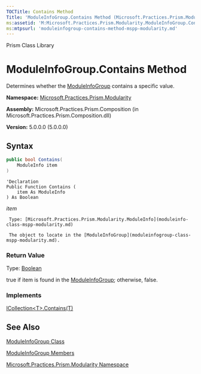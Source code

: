 ```yaml
---
TOCTitle: Contains Method
Title: 'ModuleInfoGroup.Contains Method (Microsoft.Practices.Prism.Modularity)'
ms:assetid: 'M:Microsoft.Practices.Prism.Modularity.ModuleInfoGroup.Contains(Microsoft.Practices.Prism.Modularity.ModuleInfo)'
ms:mtpsurl: 'moduleinfogroup-contains-method-mspp-modularity.md'
---
```


Prism Class Library

ModuleInfoGroup.Contains Method
===================================

Determines whether the [ModuleInfoGroup](moduleinfogroup-class-mspp-modularity.md) contains a specific value.

**Namespace:** [Microsoft.Practices.Prism.Modularity](mspp-modularity-namespace.md)

**Assembly:** Microsoft.Practices.Prism.Composition (in Microsoft.Practices.Prism.Composition.dll)

**Version:** 5.0.0.0 (5.0.0.0)


## Syntax


```C#
public bool Contains(
	ModuleInfo item
)
```
```VB
'Declaration
Public Function Contains ( 
	item As ModuleInfo
) As Boolean
```

*item*  

     Type: [Microsoft.Practices.Prism.Modularity.ModuleInfo](moduleinfo-class-mspp-modularity.md)
	 
     The object to locate in the [ModuleInfoGroup](moduleinfogroup-class-mspp-modularity.md).

### Return Value

Type: [Boolean](http://msdn.microsoft.com/en-us/library/a28wyd50)

true if item is found in the [ModuleInfoGroup](moduleinfogroup-class-mspp-modularity.md); otherwise, false.

### Implements

[ICollection&lt;T&gt;.Contains(T)](http://msdn.microsoft.com/en-us/library/k5cf1d56)

See Also
--------


[ModuleInfoGroup Class](moduleinfogroup-class-mspp-modularity.md)

[ModuleInfoGroup Members](moduleinfogroup-members-mspp-modularity.md)

[Microsoft.Practices.Prism.Modularity Namespace](mspp-modularity-namespace.md)
